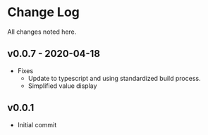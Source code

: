 # Change Log

All changes noted here.

## v0.0.7 - 2020-04-18

- Fixes
  - Update to typescript and using standardized build process.
  - Simplified value display

## v0.0.1

- Initial commit

